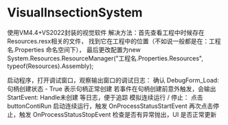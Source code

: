 # VisualInsectionSystem

使用VM4.4+VS2022封装的视觉软件
解决方法：首先查看工程中时候存在Resources.resx相关的文件， 找到它在工程中的位置（不如说一般都是在：工程名.Properties 命名空间下）， 最后更改配置为new System.Resources.ResourceManager("工程名.Properties.Resources", typeof(Resources).Assembly);

启动程序，打开调试窗口，观察输出窗口的调试日志：
确认 DebugForm_Load: 句柄创建状态 - True 表示句柄正常创建
若事件在句柄创建前意外触发，会输出 StartEvent: Handle未创建 等日志，便于追踪
模拟连续运行 / 停止：
点击 buttonContiRun 启动连续运行，触发 OnProcessStatusStartEvent
再次点击停止，触发 OnProcessStatusStopEvent
检查是否有异常抛出，UI 是否正常更新